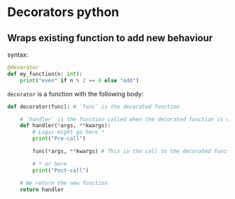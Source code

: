 # Decorators python

## Wraps existing function to add new behaviour

syntax:
```python
@decorator
def my_function(n: int):
    print("even" if n % 2 == 0 else "odd")
```

`decorator` is a function with the following body:
```python
def decorator(func): # `func` is the decorated function

    # `handler` is the function called when the decorated function is called in the code
    def handler(*args, **kwargs):
        # Logic might go here *
        print("Pre-call")

        func(*args, **kwargs) # This is the call to the decorated function, the logic written in the orignal function is not altered

        # * or here
        print("Post-call")

    # We return the new function
    return handler
```
